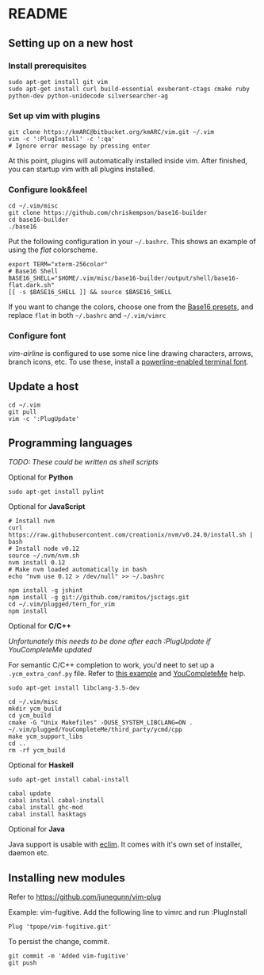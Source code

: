 README
======

Setting up on a new host
------------------------

### Install prerequisites

    sudo apt-get install git vim
    sudo apt-get install curl build-essential exuberant-ctags cmake ruby python-dev python-unidecode silversearcher-ag

### Set up vim with plugins

    git clone https://kmARC@bitbucket.org/kmARC/vim.git ~/.vim
    vim -c ':PlugInstall' -c ':qa'
    # Ignore error message by pressing enter

At this point, plugins will automatically installed inside vim. After finished, you can startup vim with all plugins installed.

### Configure look&feel

    cd ~/.vim/misc
    git clone https://github.com/chriskempson/base16-builder
    cd base16-builder
    ./base16

Put the following configuration in your `~/.bashrc`. This shows an example of using the *flat* colorscheme.

    export TERM="xterm-256color"
    # Base16 Shell
    BASE16_SHELL="$HOME/.vim/misc/base16-builder/output/shell/base16-flat.dark.sh"
    [[ -s $BASE16_SHELL ]] && source $BASE16_SHELL

If you want to change the colors, choose one from the [Base16 presets](chriskempson.github.io/base16/), and replace `flat` in both `~/.bashrc` and `~/.vim/vimrc`

### Configure font

*vim-airline* is configured to use some nice line drawing characters, arrows, branch icons, etc. To use these, install a [powerline-enabled terminal font](https://github.com/powerline/fonts).


Update a host
-------------

    cd ~/.vim
    git pull
    vim -c ':PlugUpdate'

Programming languages
---------------------
*TODO: These could be written as shell scripts*

Optional for **Python**

    sudo apt-get install pylint

Optional for **JavaScript**

    # Install nvm
    curl https://raw.githubusercontent.com/creationix/nvm/v0.24.0/install.sh | bash
    # Install node v0.12
    source ~/.nvm/nvm.sh
    nvm install 0.12
    # Make nvm loaded automatically in bash
    echo "nvm use 0.12 > /dev/null" >> ~/.bashrc

    npm install -g jshint
    npm install -g git://github.com/ramitos/jsctags.git
    cd ~/.vim/plugged/tern_for_vim
    npm install

Optional for **C/C++**

*Unfortunately this needs to be done after each :PlugUpdate if YouCompleteMe updated*

For semantic C/C++ completion to work, you'd neet to set up a `.ycm_extra_conf.py` file. Refer to [this example](https://raw.githubusercontent.com/Valloric/ycmd/master/cpp/ycm/.ycm_extra_conf.py) and [YouCompleteMe](https://github.com/Valloric/YouCompleteMe#c-family-semantic-completion-engine-usage) help.

    sudo apt-get install libclang-3.5-dev

    cd ~/.vim/misc
    mkdir ycm_build
    cd ycm_build
    cmake -G "Unix Makefiles" -DUSE_SYSTEM_LIBCLANG=ON . ~/.vim/plugged/YouCompleteMe/third_party/ycmd/cpp
    make ycm_support_libs
    cd ..
    rm -rf ycm_build


Optional for **Haskell**

    sudo apt-get install cabal-install

    cabal update
    cabal install cabal-install
    cabal install ghc-mod
    cabal install hasktags

Optional for **Java**

Java support is usable with [eclim](elim.org). It comes with it's own set of installer, daemon etc.

Installing new modules
----------------------

Refer to https://github.com/junegunn/vim-plug

Example: vim-fugitive. Add the following line to vimrc and run :PlugInstall

    Plug 'tpope/vim-fugitive.git'

To persist the change, commit.

    git commit -m 'Added vim-fugitive'
    git push

